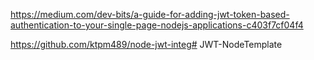 https://medium.com/dev-bits/a-guide-for-adding-jwt-token-based-authentication-to-your-single-page-nodejs-applications-c403f7cf04f4

https://github.com/ktpm489/node-jwt-integ# JWT-NodeTemplate
